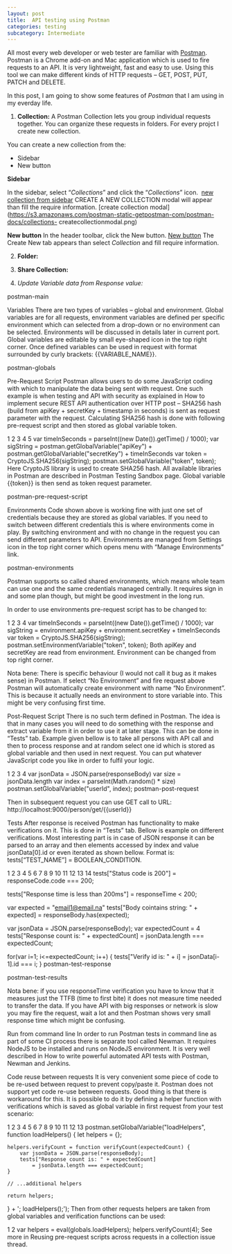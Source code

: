 ```yaml
---
layout: post
title:  API testing using Postman
categories: testing
subcategory: Intermediate
---
```

All most every web developer or web tester are familiar with [Postman](https://www.getpostman.com/).
Postman is a Chrome add-on and Mac application which is used to fire requests to an API.
It is very lightweight, fast and easy to use. Using this tool we can make different kinds of HTTP requests – GET, POST, PUT, PATCH and DELETE.

In this post, I am going to show some features of *Postman* that I am using in my everday life.

1. **Collection:**
  A Postman Collection lets you group individual requests together. You can organize these requests in folders.
  For every projct I create new collection.
  
  You can create a new collection from the:

  - Sidebar
  - New button
  
  **Sidebar**

  In the sidebar, select “*Collections*” and click the “*Collections*” icon.
  [new collection from sidebar](https://s3.amazonaws.com/postman-static-getpostman-com/postman-docs/collections_icon1.png)
  CREATE A NEW COLLECTION modal will appear than fill the require information.
  [create collection modal](https://s3.amazonaws.com/postman-static-getpostman-com/postman-docs/collections-    createcollectionmodal.png)
  
  **New button**
  In the header toolbar, click the New button.
  [New button](https://s3.amazonaws.com/postman-static-getpostman-com/postman-docs/HeaderToolBar.png)
  The Create New tab appears than select *Collection* and fill require information.
  
2. **Folder:**

3. **Share Collection:**

4. **Update Variable data from Response value*:*

postman-main

Variables 
There are two types of variables – global and environment. Global variables are for all requests, environment variables are defined per specific environment which can selected from a drop-down or no environment can be selected. Environments will be discussed in details later in current port. Global variables are editable by small eye-shaped icon in the top right corner. Once defined variables can be used in request with format surrounded by curly brackets: {{VARIABLE_NAME}}.

postman-globals

Pre-Request Script
Postman allows users to do some JavaScript coding with which to manipulate the data being sent with request. One such example is when testing and API with security as explained in How to implement secure REST API authentication over HTTP post – SHA256 hash (build from apiKey + secretKey + timestamp in seconds) is sent as request parameter with the request. Calculating SHA256 hash is done with following pre-request script and then stored as global variable token.

1
2
3
4
5
var timeInSeconds = parseInt((new Date()).getTime() / 1000);
var sigString = postman.getGlobalVariable("apiKey") + 
    postman.getGlobalVariable("secretKey") + timeInSeconds
var token = CryptoJS.SHA256(sigString);
postman.setGlobalVariable("token", token);
Here CryptoJS library is used to create SHA256 hash. All available libraries in Postman are described in Postman Testing Sandbox page. Global variable {{token}} is then send as token request parameter.

postman-pre-request-script

Environments
Code shown above is working fine with just one set of credentials because they are stored as global variables. If you need to switch between different credentials this is where environments come in play. By switching environment and with no change in the request you can send different parameters to API. Environments are managed from Settings icon in the top right corner which opens menu with “Manage Environments” link.

postman-environments

Postman supports so called shared environments, which means whole team can use one and the same credentials managed centrally. It requires sign in and some plan though, but might be good investment in the long run.

In order to use environments pre-request script has to be changed to:

1
2
3
4
var timeInSeconds = parseInt((new Date()).getTime() / 1000);
var sigString = environment.apiKey + environment.secretKey + timeInSeconds
var token = CryptoJS.SHA256(sigString);
postman.setEnvironmentVariable("token", token);
Both apiKey and secretKey are read from environment. Environment can be changed from top right corner.

Nota bene: There is specific behaviour (I would not call it bug as it makes sense) in Postman. If select “No Environment” and fire request above Postman will automatically create environment with name “No Environment”. This is because it actually needs an environment to store variable into. This might be very confusing first time.

Post-Request Script
There is no such term defined in Postman. The idea is that in many cases you will need to do something with the response and extract variable from it in order to use it at later stage. This can be done in “Tests” tab. Example given bellow is to take all persons with API call and then to process response and at random select one id which is stored as global variable and then used in next request. You can put whatever JavaScript code you like in order to fulfil your logic.

1
2
3
4
var jsonData = JSON.parse(responseBody)
var size = jsonData.length
var index = parseInt(Math.random() * size)
postman.setGlobalVariable("userId", index);
postman-post-request

Then in subsequent request you can use GET call to URL: http://localhost:9000/person/get/{{userId}}

Tests
After response is received Postman has functionality to make verifications on it. This is done in “Tests” tab. Bellow is example on different verifications. Most interesting part is in case of JSON response it can be parsed to an array and then elements accessed by index and value jsonData[0].id or even iterated as shown bellow. Format is: tests[“TEST_NAME”] = BOOLEAN_CONDITION.

1
2
3
4
5
6
7
8
9
10
11
12
13
14
tests["Status code is 200"] = responseCode.code === 200;
 
tests["Response time is less than 200ms"] = responseTime < 200;
 
var expected = "email1@email.na"
tests["Body cointains string: " + expected] = responseBody.has(expected);
 
var jsonData = JSON.parse(responseBody);
var expectedCount = 4
tests["Response count is: " + expectedCount] = jsonData.length === expectedCount;
 
for(var i=1; i<=expectedCount; i++) {
    tests["Verify id is: " + i] = jsonData[i-1].id === i;
}
postman-test-response

postman-test-results

Nota bene: if you use responseTime verification you have to know that it measures just the TTFB (time to first bite) it does not measure time needed to transfer the data. If you have API with big responses or network is slow you may fire the request, wait a lot and then Postman shows very small response time which might be confusing.

Run from command line
In order to run Postman tests in command line as part of some CI process there is separate tool called Newman. It requires NodeJS to be installed and runs on NodeJS environment. It is very well described in How to write powerful automated API tests with Postman, Newman and Jenkins.

Code reuse between requests
It is very convenient some piece of code to be re-used between request to prevent copy/paste it. Postman does not support yet code re-use between requests. Good thing is that there is workaround for this. It is possible to do it by defining a helper function with verifications which is saved as global variable in first request from your test scenario:

1
2
3
4
5
6
7
8
9
10
11
12
13
postman.setGlobalVariable("loadHelpers", function loadHelpers() {
    let helpers = {};
 
    helpers.verifyCount = function verifyCount(expectedCount) {
        var jsonData = JSON.parse(responseBody);
        tests["Response count is: " + expectedCount] 
            = jsonData.length === expectedCount;
    }
 
    // ...additional helpers
 
    return helpers;
} + '; loadHelpers();');
Then from other requests helpers are taken from global variables and verification functions can be used:

1
2
var helpers = eval(globals.loadHelpers);
helpers.verifyCount(4);
See more in Reusing pre-request scripts across requests in a collection issue thread.
